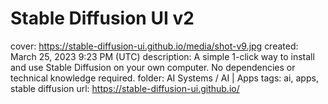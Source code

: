 # Stable Diffusion UI v2

cover: https://stable-diffusion-ui.github.io/media/shot-v9.jpg
created: March 25, 2023 9:23 PM (UTC)
description: A simple 1-click way to install and use Stable Diffusion on your own computer. No dependencies or technical knowledge required.
folder: AI Systems / AI | Apps
tags: ai, apps, stable diffusion
url: https://stable-diffusion-ui.github.io/